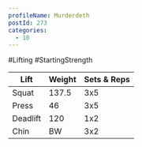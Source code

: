 ```yaml
---
profileName: Murderdeth
postId: 273
categories:
  - 10
---
```

#Lifting #StartingStrength

| Lift | Weight | Sets & Reps |
| --- | --- | --- |
| Squat | 137.5 | 3x5 |
| Press | 46 | 3x5 |
| Deadlift | 120 | 1x2 |
| Chin | BW | 3x2 |

